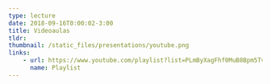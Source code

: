 ```yaml
---
type: lecture
date: 2018-09-16T0:00:02-3:00
title: Videoaulas
tldr: 
thumbnail: /static_files/presentations/youtube.png
links: 
    - url: https://www.youtube.com/playlist?list=PLmByXagFhf0MuB8Bpm5TvJRArisvBTT61
      name: Playlist
---
```


<!-- **Suggested Readings:**
- [Readings 1](http://example.com)
- [Readings 2](http://example.com) -->
